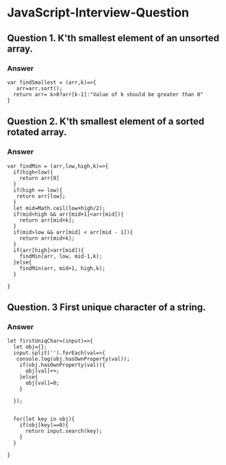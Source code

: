 # JavaScript-Interview-Question

## Question 1. K'th smallest element of an unsorted array. 

### Answer 
```
var findSmallest = (arr,k)=>{
   arr=arr.sort();
  return arr= k>0?arr[k-1]:"Value of k should be greater than 0"
}
```
## Question 2. K'th smallest element of a sorted rotated array.
### Answer 
```
var findMin = (arr,low,high,k)=>{
  if(high<low){
    return arr[0]
  }
  if(high == low){
   return arr[low];
  }
  let mid=Math.ceil(low+high/2);
  if(mid<high && arr[mid+1]<arr[mid]){
    return arr[mid+k];
  }
  if(mid>low && arr[mid] < arr[mid - 1]){
    return arr[mid+k];
  }
  if(arr[high]>arr[mid]){
    findMin(arr, low, mid-1,k);
  }else{
    findMin(arr, mid+1, high,k);
  }
  
}
```
## Question. 3 First unique character of a string.

### Answer 
```
let firstUniqChar=(input)=>{
  let obj={};
  input.split('').forEach(val=>{
   console.log(obj.hasOwnProperty(val));
    if(obj.hasOwnProperty(val)){
      obj[val]++;
    }else{
      obj[val]=0;
    }
    
  });
  
  
  for(let key in obj){
    if(obj[key]==0){
      return input.search(key);
    }
  }
  
}
```
